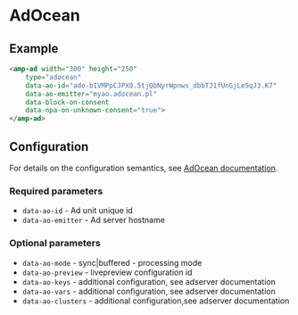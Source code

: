 <!---
Copyright 2017 The AMP HTML Authors. All Rights Reserved.

Licensed under the Apache License, Version 2.0 (the "License");
you may not use this file except in compliance with the License.
You may obtain a copy of the License at

      http://www.apache.org/licenses/LICENSE-2.0

Unless required by applicable law or agreed to in writing, software
distributed under the License is distributed on an "AS-IS" BASIS,
WITHOUT WARRANTIES OR CONDITIONS OF ANY KIND, either express or implied.
See the License for the specific language governing permissions and
limitations under the License.
-->

# AdOcean

## Example

```html
<amp-ad width="300" height="250"
    type="adocean"
    data-ao-id="ado-bIVMPpCJPX0.5tjQbNyrWpnws_dbbTJ1fUnGjLeSqJ3.K7"
    data-ao-emitter="myao.adocean.pl"
    data-block-on-consent
    data-npa-on-unknown-consent="true">
</amp-ad>
```

## Configuration

For details on the configuration semantics, see [AdOcean documentation](http://www.adocean-global.com).

### Required parameters 

- `data-ao-id` - Ad unit unique id
- `data-ao-emitter` - Ad server hostname

### Optional parameters 

- `data-ao-mode` - sync|buffered - processing mode
- `data-ao-preview` - livepreview configuration id
- `data-ao-keys` - additional configuration, see adserver documentation
- `data-ao-vars` - additional configuration, see adserver documentation
- `data-ao-clusters` - additional configuration,see adserver documentation
